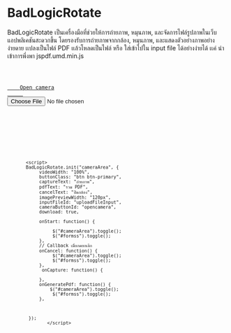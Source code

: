 # BadLogicRotate
 BadLogicRotate เป็นเครื่องมือที่ช่วยให้การถ่ายภาพ, หมุนภาพ, และจัดการไฟล์รูปภาพในเว็บแอปพลิเคชันสะดวกขึ้น โดยรองรับการถ่ายภาพจากกล้อง, หมุนภาพ, และแสดงตัวอย่างภาพอย่างง่ายดาย
เเปลงเป็นไฟล์ PDF เเล้วโหลดเป็นไฟล์ หรือ ใส่เข้าไปใน input file ได้อย่างง่ายได้  เเค่ นำเข้าการพึ่งพา  jspdf.umd.min.js




<code>
<div id="formss">
          <a href="#" class="btn btn-light me-1 waves-effect waves-float waves-light" id="opencamera">
	Open camera
	 </a >								                      
<input type="file" name="file1" id="uploadFileInput" class="form-control"   >
</div>
	
<div id="cameraArea"></div>
 
<script src="https://cdnjs.cloudflare.com/ajax/libs/jspdf/2.4.0/jspdf.umd.min.js"></script>
<script src="BadLogicRotate/badlogic-image-rotate.js"></script>

		   <script>
		   BadLogicRotate.init("cameraArea", {
		        videoWidth: "100%",
		        buttonClass: "btn btn-primary",
		        captureText: "ถ่ายภาพ",
		        pdfText: "รวม PDF",
		        cancelText: "ปิดกล้อง",
		        imagePreviewWidth: "120px",
		        inputFileId: "uploadFileInput",
		        cameraButtonId: "opencamera",
		        download: true,
		        
		        onStart: function() {
	
		          	 $("#cameraArea").toggle();
		        	 $("#formss").toggle();
		        },
		        // Callback เมื่อกดยกเลิก
		        onCancel: function() {
		          	 $("#cameraArea").toggle();
		        	 $("#formss").toggle();
		        },
		         onCapture: function() {
		          	 
		        },
		        onGeneratePdf: function() {
		        	$("#cameraArea").toggle();
		        	 $("#formss").toggle();
		        },
		       

		        
		    });
		   		   </script>
</code>
